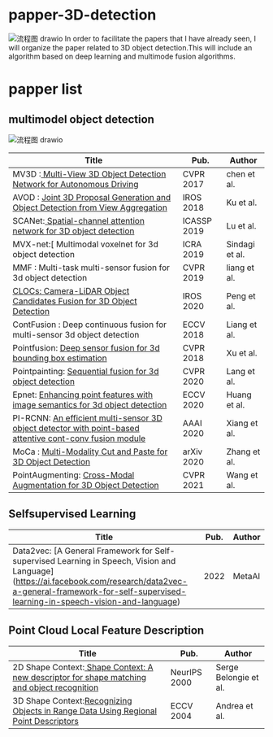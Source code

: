 # papper-3D-detection
![流程图 drawio](https://user-images.githubusercontent.com/44192081/157437988-2a034f4e-5902-4634-ae39-44d8e31fab05.png)
In order to facilitate the papers that I have already seen, I will organize the paper related to 3D object detection.This will include an algorithm based on deep learning and multimode fusion algorithms.


# papper list 

## multimodel object detection
![流程图 drawio](https://user-images.githubusercontent.com/44192081/157562681-b7d4d5cb-ac9f-490f-b3a6-45b03c459505.png)

Title | Pub. | Author
--------- | ------------- | -------------
MV3D :[ Multi-View 3D Object Detection Network for Autonomous Driving](https://ieeexplore.ieee.org/document/8100174)| CVPR 2017  |  chen et al.
AVOD : [Joint 3D Proposal Generation and Object Detection from View Aggregation](https://ieeexplore.ieee.org/abstract/document/8594049)| IROS 2018  | Ku et al.
SCANet:[ Spatial-channel attention network for 3D object detection](https://ieeexplore.ieee.org/abstract/document/8682746)| ICASSP 2019| Lu et al.
MVX-net:[ Multimodal voxelnet for 3d object detection | ICRA 2019 | Sindagi et al.
MMF : Multi-task multi-sensor fusion for 3d object detection | CVPR 2019 | liang et al.
[CLOCs: Camera-LiDAR Object Candidates Fusion for 3D Object Detection](https://ieeexplore.ieee.org/abstract/document/9341791/) | IROS 2020| Peng et al.
ContFusion : Deep continuous fusion for multi-sensor 3d object detection | ECCV 2018 |Liang et al. 
Pointfusion: [Deep sensor fusion for 3d bounding box estimation](https://openaccess.thecvf.com/content_cvpr_2018/html/Xu_PointFusion_Deep_Sensor_CVPR_2018_paper.html) | CVPR 2018 | Xu et al.
Pointpainting: [Sequential fusion for 3d object detection](https://openaccess.thecvf.com/content_CVPR_2020/html/Vora_PointPainting_Sequential_Fusion_for_3D_Object_Detection_CVPR_2020_paper.html) | CVPR 2020 |Lang et al.
Epnet: [Enhancing point features with image semantics for 3d object detection](https://arxiv.org/pdf/2007.08856.pdf) | ECCV 2020 | Huang et al.
PI-RCNN: [An efficient multi-sensor 3D object detector with point-based attentive cont-conv fusion module](https://ojs.aaai.org/index.php/AAAI/article/view/6933)| AAAI 2020 | Xiang et al.
MoCa : [Multi-Modality Cut and Paste for 3D Object Detection](https://ui.adsabs.harvard.edu/abs/2020arXiv201212741Z/abstract) | arXiv 2020 | Zhang et al.
PointAugmenting: [Cross-Modal Augmentation for 3D Object Detection](https://openaccess.thecvf.com/content/CVPR2021/html/Wang_PointAugmenting_Cross-Modal_Augmentation_for_3D_Object_Detection_CVPR_2021_paper.html?utm_campaign=Akira%27s%20Machine%20Learning%20News%20%28ja%29&utm_medium=email&utm_source=Revue%20newsletter) | CVPR 2021 | Wang et al.


## Selfsupervised Learning
Title | Pub. | Author
--------- | ------------- | -------------
Data2vec: [A General Framework for Self-supervised Learning in Speech, Vision and Language] (https://ai.facebook.com/research/data2vec-a-general-framework-for-self-supervised-learning-in-speech-vision-and-language)|  2022| MetaAI

## Point Cloud Local Feature Description
Title | Pub. | Author
--------- | ------------- | -------------
2D Shape Context:[ Shape Context: A new descriptor for shape matching and object recognition](https://en.wikipedia.org/wiki/Shape_context#Step_6:_Computing_the_shape_distance) | NeurIPS 2000 | Serge Belongie et al.
3D Shape Context:[Recognizing Objects in Range Data Using Regional Point Descriptors](https://link.springer.com/chapter/10.1007/978-3-540-24672-5_18) | ECCV 2004|Andrea et al.
